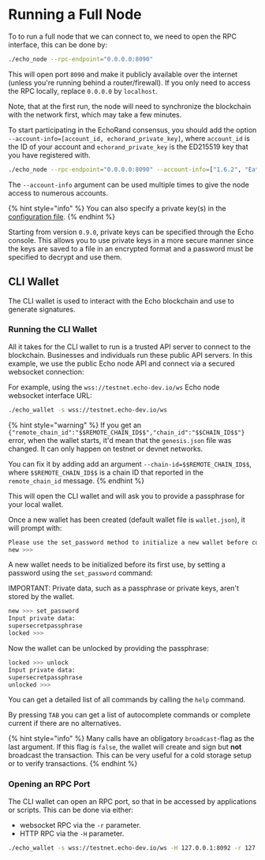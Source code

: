 # Running a Full Node

To to run a full node that we can connect to, we need to open the
RPC interface, this can be done by:

```bash
./echo_node --rpc-endpoint="0.0.0.0:8090"
```

This will open port `8090` and make it publicly available over the internet (unless you're running behind a router/firewall). If you only need to access the RPC locally, replace `0.0.0.0` by `localhost`.

Note, that at the first run, the node will need to synchronize the blockchain with the network first, which may take a few minutes.

To start participating in the EchoRand consensus, you should add the option `--account-info=[account_id, echorand_private_key]`, where `account_id` is the ID of your account and `echorand_private_key` is the ED215519 key that you have registered with.

```bash
./echo_node --rpc-endpoint="0.0.0.0:8090" --account-info=["1.6.2", "EatcCyGVZbJnXFpytaCBoWwcnGJGsPDCzxnZS5P4Tnjr"]
```

The `--account-info` argument can be used multiple times to give the node access to numerous accounts.

{% hint style="info" %}
You can also specify a private key(s) in the [configuration file](advanced/config.md).
{% endhint %}

Starting from version `0.9.0`, private keys can be specified through the Echo console. This allows you to use private keys in a more secure manner since the keys are saved to a file in an
encrypted format and a password must be specified to decrypt and use them.

## CLI Wallet

The CLI wallet is used to interact with the Echo blockchain and use to generate signatures.

### Running the CLI Wallet

All it takes for the CLI wallet to run is a trusted API server to connect to the blockchain. Businesses and individuals run these public API servers.
In this example, we use the public Echo node API and connect via a secured websocket connection:

For example, using the `wss://testnet.echo-dev.io/ws` Echo node websocket interface URL:

```bash
./echo_wallet -s wss://testnet.echo-dev.io/ws
```

{% hint style="warning" %}
If you get an `{"remote_chain_id":"$$REMOTE_CHAIN_ID$$","chain_id":"$$CHAIN_ID$$"}` error, when the wallet starts, it'd mean that the `genesis.json` file was changed. It can only happen
on testnet or devnet networks.

You can fix it by adding add an argument `--chain-id=$$REMOTE_CHAIN_ID$$`,
where `$$REMOTE_CHAIN_ID$$` is a chain ID that reported in the `remote_chain_id` message.
{% endhint %}

This will open the CLI wallet and will ask you to provide a passphrase for your local wallet.

Once a new wallet has been created (default wallet file is `wallet.json`), it will prompt with:

```bash
Please use the set_password method to initialize a new wallet before continuing
new >>>
```

A new wallet needs to be initialized before its first use, by setting a password using the `set_password` command:

IMPORTANT: Private data, such as a passphrase or private keys, aren't stored by the wallet.

```bash
new >>> set_password
Input private data:
supersecretpassphrase
locked >>>
```

Now the wallet can be unlocked by providing the passphrase:

```bash
locked >>> unlock
Input private data:
supersecretpassphrase
unlocked >>>
```

<!-- After this point, you can issue [any command available to the
cli-wallet](/how-to/api/cli-wallet-api/) or construct your own
transaction manually. -->

You can get a detailed list of all commands by calling the `help` command.

By pressing `TAB` you can get a list of autocomplete commands or complete current if there are no alternatives.

{% hint style="info" %}
Many calls have an obligatory `broadcast`-flag as the last argument. If this flag is `false`,
the wallet will create and sign but **not** broadcast the transaction. This can be
very useful for a cold storage setup or to verify transactions.
{% endhint %}

### Opening an RPC Port

The CLI wallet can open an RPC port, so that in be accessed by applications or scripts. This can be done via either:

* websocket RPC via the ``-r`` parameter.
* HTTP RPC via the ``-H`` parameter.

```bash
./echo_wallet -s wss://testnet.echo-dev.io/ws -H 127.0.0.1:8092 -r 127.0.0.1:8093
```
